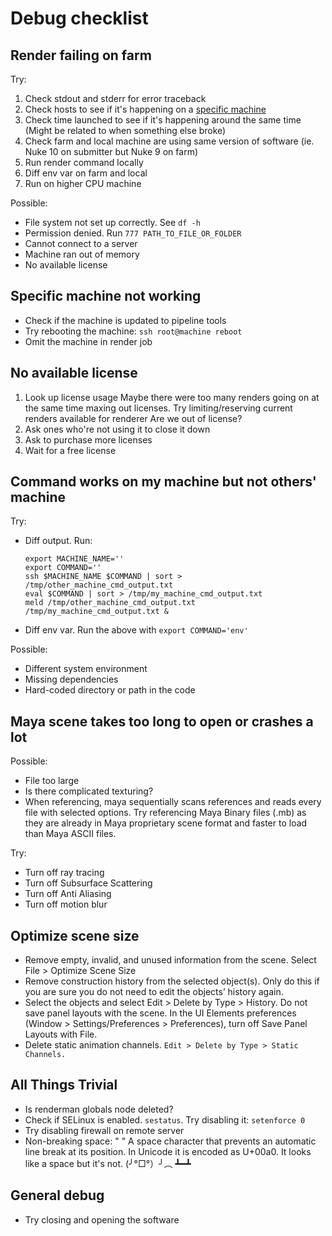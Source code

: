 
# Debug checklist

## Render failing on farm
Try:
1. Check stdout and stderr for error traceback
2. Check hosts to see if it's happening on a [specific machine](#specific-machine-not-working)
3. Check time launched to see if it's happening around the same time (Might be related to when something else broke)
4. Check farm and local machine are using same version of software (ie. Nuke 10 on submitter but Nuke 9 on farm)
5. Run render command locally
6. Diff env var on farm and local
7. Run on higher CPU machine

Possible:
- File system not set up correctly. See `df -h`
- Permission denied. Run `777 PATH_TO_FILE_OR_FOLDER`
- Cannot connect to a server
- Machine ran out of memory
- No available license

## Specific machine not working
- Check if the machine is updated to pipeline tools
- Try rebooting the machine: `ssh root@machine reboot`
- Omit the machine in render job

## No available license
1. Look up license usage
Maybe there were too many renders going on at the same time maxing out licenses. Try limiting/reserving current renders available for renderer
Are we out of license?
2. Ask ones who're not using it to close it down
3. Ask to purchase more licenses
4. Wait for a free license

## Command works on my machine but not others' machine
Try:
- Diff output. Run:
    ```
    export MACHINE_NAME=''
    export COMMAND=''
    ssh $MACHINE_NAME $COMMAND | sort > /tmp/other_machine_cmd_output.txt
    eval $COMMAND | sort > /tmp/my_machine_cmd_output.txt
    meld /tmp/other_machine_cmd_output.txt /tmp/my_machine_cmd_output.txt &
    ```
- Diff env var. Run the above with `export COMMAND='env'`

Possible:
- Different system environment
- Missing dependencies
- Hard-coded directory or path in the code

## Maya scene takes too long to open or crashes a lot
Possible:
- File too large
- Is there complicated texturing?
- When referencing, maya sequentially scans references and reads every file with selected options. Try referencing Maya Binary files (.mb) as they are already in Maya proprietary scene format and faster to load than Maya ASCII files.

Try:
- Turn off ray tracing
- Turn off Subsurface Scattering
- Turn off Anti Aliasing
- Turn off motion blur

## Optimize scene size
- Remove empty, invalid, and unused information from the scene.
            Select File > Optimize Scene Size
- Remove construction history from the selected object(s). Only do this if you are sure you do not need to edit the objects’ history again.
- Select the objects and select Edit > Delete by Type > History. Do not save panel layouts with the scene.
            In the UI Elements preferences (Window > Settings/Preferences > Preferences), turn off Save Panel Layouts with File.
- Delete static animation channels. `Edit > Delete by Type > Static Channels.`

## All Things Trivial
- Is renderman globals node deleted?
- Check if SELinux is enabled. `sestatus`. Try disabling it: `setenforce 0`
- Try disabling firewall on remote server
- Non-breaking space: " "
    A space character that prevents an automatic line break at its position. In Unicode it is encoded as U+00a0.
    It looks like a space but it's not.
    (╯°□°）╯︵ ┻━┻

## General debug
- Try closing and opening the software
